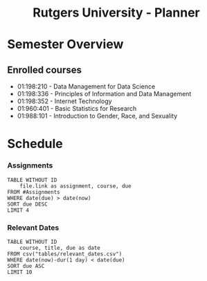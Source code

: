<center> <h1>Rutgers University - Planner</h1> </center>


# Semester Overview

## Enrolled courses
- 01:198:210 - Data Management for Data Science
- 01:198:336 - Principles of Information and Data Management
- 01:198:352 - Internet Technology
- 01:960:401 - Basic Statistics for Research
- 01:988:101 - Introduction to Gender, Race, and Sexuality

# Schedule
### Assignments
```dataview
TABLE WITHOUT ID
	file.link as assignment, course, due
FROM #Assignments 
WHERE date(due) > date(now)
SORT due DESC
LIMIT 4
```

### Relevant Dates
```dataview
TABLE WITHOUT ID
	course, title, due as date
FROM csv("tables/relevant_dates.csv")
WHERE date(now)-dur(1 day) < date(due)
SORT due ASC
LIMIT 10
```
